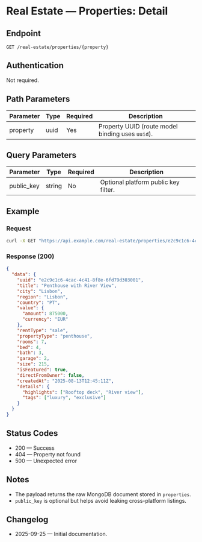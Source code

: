 # Real Estate — Properties: Detail

## Endpoint

```
GET /real-estate/properties/{property}
```

## Authentication

Not required.

## Path Parameters

| Parameter | Type | Required | Description |
| --------- | ---- | -------- | ----------- |
| property  | uuid | Yes      | Property UUID (route model binding uses `uuid`). |

## Query Parameters

| Parameter   | Type   | Required | Description |
| ----------- | ------ | -------- | ----------- |
| public_key  | string | No       | Optional platform public key filter. |

## Example

### Request

```bash
curl -X GET "https://api.example.com/real-estate/properties/e2c9c1c6-4cac-4c41-8f8e-6fd79d303001"
```

### Response (200)

```json
{
  "data": {
    "uuid": "e2c9c1c6-4cac-4c41-8f8e-6fd79d303001",
    "title": "Penthouse with River View",
    "city": "Lisbon",
    "region": "Lisbon",
    "country": "PT",
    "value": {
      "amount": 875000,
      "currency": "EUR"
    },
    "rentType": "sale",
    "propertyType": "penthouse",
    "rooms": 7,
    "bed": 4,
    "bath": 3,
    "garage": 2,
    "size": 215,
    "isFeatured": true,
    "directFromOwner": false,
    "createdAt": "2025-08-13T12:45:11Z",
    "details": {
      "highlights": ["Rooftop deck", "River view"],
      "tags": ["luxury", "exclusive"]
    }
  }
}
```

## Status Codes

- 200 — Success
- 404 — Property not found
- 500 — Unexpected error

## Notes

- The payload returns the raw MongoDB document stored in `properties`.
- `public_key` is optional but helps avoid leaking cross-platform listings.

## Changelog

- 2025-09-25 — Initial documentation.
